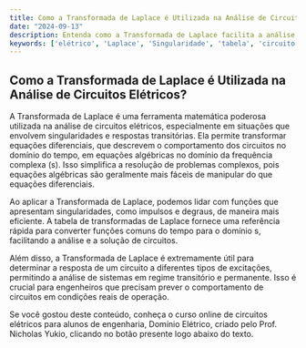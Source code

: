 ```yaml
---
title: Como a Transformada de Laplace é Utilizada na Análise de Circuitos Elétricos?
date: "2024-09-13"
description: Entenda como a Transformada de Laplace facilita a análise de circuitos elétricos, especialmente em situações envolvendo singularidades.
keywords: ['elétrico', 'Laplace', 'Singularidade', 'tabela', 'circuito', 'análise', 'circuito']
---
```


## Como a Transformada de Laplace é Utilizada na Análise de Circuitos Elétricos?

A Transformada de Laplace é uma ferramenta matemática poderosa utilizada na análise de circuitos elétricos, especialmente em situações que envolvem singularidades e respostas transitórias. Ela permite transformar equações diferenciais, que descrevem o comportamento dos circuitos no domínio do tempo, em equações algébricas no domínio da frequência complexa (s). Isso simplifica a resolução de problemas complexos, pois equações algébricas são geralmente mais fáceis de manipular do que equações diferenciais.

Ao aplicar a Transformada de Laplace, podemos lidar com funções que apresentam singularidades, como impulsos e degraus, de maneira mais eficiente. A tabela de transformadas de Laplace fornece uma referência rápida para converter funções comuns do tempo para o domínio s, facilitando a análise e a solução de circuitos.

Além disso, a Transformada de Laplace é extremamente útil para determinar a resposta de um circuito a diferentes tipos de excitações, permitindo a análise de sistemas em regime transitório e permanente. Isso é crucial para engenheiros que precisam prever o comportamento de circuitos em condições reais de operação.

Se você gostou deste conteúdo, conheça o curso online de circuitos elétricos para alunos de engenharia, Domínio Elétrico, criado pelo Prof. Nicholas Yukio, clicando no botão presente logo abaixo do texto.
